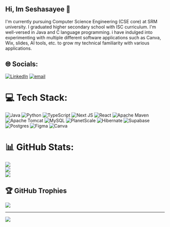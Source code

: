 ## Hi, Im Seshasayee 👋
I'm currently pursuing Computer Science Engineering (CSE core) at SRM university. I graduated higher secondary school with ISC curriculum. I'm well-versed in Java and C language programming. i have indulged into experimenting with multiple different software applications such as Canva, Wix, slides, AI tools, etc. to grow my technical familiarity with various applications.

## 🌐 Socials:
[![LinkedIn](https://img.shields.io/badge/LinkedIn-%230077B5.svg?logo=linkedin&logoColor=white)](https://linkedin.com/in/www.linkedin.com/in/aseshasayee) [![email](https://img.shields.io/badge/Email-D14836?logo=gmail&logoColor=white)](mailto:aseshasayee1@gmail.com) 

# 💻 Tech Stack:
![Java](https://img.shields.io/badge/java-%23ED8B00.svg?style=for-the-badge&logo=openjdk&logoColor=white) ![Python](https://img.shields.io/badge/python-3670A0?style=for-the-badge&logo=python&logoColor=ffdd54) ![TypeScript](https://img.shields.io/badge/typescript-%23007ACC.svg?style=for-the-badge&logo=typescript&logoColor=white) ![Next JS](https://img.shields.io/badge/Next-black?style=for-the-badge&logo=next.js&logoColor=white) ![React](https://img.shields.io/badge/react-%2320232a.svg?style=for-the-badge&logo=react&logoColor=%2361DAFB) ![Apache Maven](https://img.shields.io/badge/Apache%20Maven-C71A36?style=for-the-badge&logo=Apache%20Maven&logoColor=white) ![Apache Tomcat](https://img.shields.io/badge/apache%20tomcat-%23F8DC75.svg?style=for-the-badge&logo=apache-tomcat&logoColor=black) ![MySQL](https://img.shields.io/badge/mysql-4479A1.svg?style=for-the-badge&logo=mysql&logoColor=white) ![PlanetScale](https://img.shields.io/badge/planetscale-%23000000.svg?style=for-the-badge&logo=planetscale&logoColor=white) ![Hibernate](https://img.shields.io/badge/Hibernate-59666C?style=for-the-badge&logo=Hibernate&logoColor=white) ![Supabase](https://img.shields.io/badge/Supabase-3ECF8E?style=for-the-badge&logo=supabase&logoColor=white) ![Postgres](https://img.shields.io/badge/postgres-%23316192.svg?style=for-the-badge&logo=postgresql&logoColor=white) ![Figma](https://img.shields.io/badge/figma-%23F24E1E.svg?style=for-the-badge&logo=figma&logoColor=white) ![Canva](https://img.shields.io/badge/Canva-%2300C4CC.svg?style=for-the-badge&logo=Canva&logoColor=white)
# 📊 GitHub Stats:
![](https://github-readme-stats.vercel.app/api?username=aseshasayee&theme=merko&hide_border=false&include_all_commits=true&count_private=true)<br/>
![](https://nirzak-streak-stats.vercel.app/?user=aseshasayee&theme=merko&hide_border=false)<br/>
![](https://github-readme-stats.vercel.app/api/top-langs/?username=aseshasayee&theme=merko&hide_border=false&include_all_commits=true&count_private=true&layout=compact)

## 🏆 GitHub Trophies
![](https://github-profile-trophy.vercel.app/?username=aseshasayee&theme=radical&no-frame=false&no-bg=false&margin-w=4)

---
[![](https://visitcount.itsvg.in/api?id=aseshasayee&icon=0&color=0)](https://visitcount.itsvg.in)

<!-- Proudly created with GPRM ( https://gprm.itsvg.in ) -->
